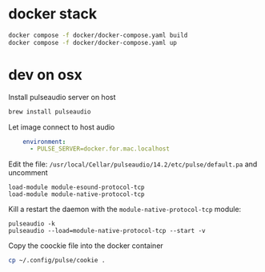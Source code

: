 
# docker stack
```bash
docker compose -f docker/docker-compose.yaml build
docker compose -f docker/docker-compose.yaml up
```
# dev on osx
Install pulseaudio server on host

```bash
brew install pulseaudio
```

Let image connect to host audio
```yaml
    environment:
      - PULSE_SERVER=docker.for.mac.localhost
```

Edit the file: `/usr/local/Cellar/pulseaudio/14.2/etc/pulse/default.pa`
and  uncomment
```
load-module module-esound-protocol-tcp
load-module module-native-protocol-tcp
```

Kill a restart the daemon with the `module-native-protocol-tcp` module:
```
pulseaudio -k
pulseaudio --load=module-native-protocol-tcp --start -v
```

Copy the coockie file into the docker container
```bash
cp ~/.config/pulse/cookie .
```


